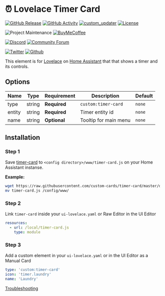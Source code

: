 # ⏰ Lovelace Timer Card

[![GitHub Release][releases-shield]][releases]
[![GitHub Activity][commits-shield]][commits]
[![custom_updater][customupdaterbadge]][customupdater]
[![License][license-shield]](LICENSE.md)

![Project Maintenance][maintenance-shield]
[![BuyMeCoffee][buymecoffeebadge]][buymecoffee]

[![Discord][discord-shield]][discord]
[![Community Forum][forum-shield]][forum]

[![Twitter][twitter]][twitter]
[![Github][github]][github]

This element is for [Lovelace](https://www.home-assistant.io/lovelace) on [Home Assistant](https://www.home-assistant.io/) that that shows a timer and its controls.

<!-- ![example](example.gif) -->

## Options

| Name | Type | Requirement | Description | Default
| ---- | ---- | ------- | ----------- | -------
| type | string | **Required** | `custom:timer-card` | `none`
| entity | string | **Required** | Timer entity id | `none`
| name | string | **Optional** | Tooltip for main menu | `none`

## Installation

### Step 1

Save [timer-card](https://github.com/custom-cards/timer-card/raw/master/dist/timer-card.js) to `<config directory>/www/timer-card.js` on your Home Assistant instanse.

**Example:**

```bash
wget https://raw.githubusercontent.com/custom-cards/timer-card/master/dist/timer-card.js
mv timer-card.js /config/www/
```

### Step 2

Link `timer-card` inside your `ui-lovelace.yaml` or Raw Editor in the UI Editor

```yaml
resources:
  - url: /local/timer-card.js
    type: module
```

### Step 3

Add a custom element in your `ui-lovelace.yaml` or in the UI Editor as a Manual Card

```yaml
type: 'custom:timer-card'
icon: 'timer.laundry'
name: 'Laundry'
```

[Troubleshooting](https://github.com/thomasloven/hass-config/wiki/Lovelace-Plugins)

[buymecoffee]: https://www.buymeacoffee.com/iantrich
[buymecoffeebadge]: https://img.shields.io/badge/buy%20me%20a%20coffee-donate-blue.svg?style=for-the-badge
[commits-shield]: https://img.shields.io/github/commit-activity/y/custom-cards/timer-card.svg?style=for-the-badge
[commits]: https://github.com/custom-cards/timer-card/commits/master
[customupdater]: https://github.com/custom-components/custom_updater
[customupdaterbadge]: https://img.shields.io/badge/custom__updater-true-success.svg?style=for-the-badge
[discord]: https://discord.gg/Qa5fW2R
[discord-shield]: https://img.shields.io/discord/330944238910963714.svg?style=for-the-badge
[forum-shield]: https://img.shields.io/badge/community-forum-brightgreen.svg?style=for-the-badge
[forum]: https://community.home-assistant.io
[license-shield]: https://img.shields.io/github/license/custom-cards/timer-card.svg?style=for-the-badge
[maintenance-shield]: https://img.shields.io/badge/maintainer-Ian%20Richardson%20%40iantrich-blue.svg?style=for-the-badge
[releases-shield]: https://img.shields.io/github/release/custom-cards/timer-card.svg?style=for-the-badge
[releases]: https://github.com/custom-cards/timer-card/releases
[twitter]: https://img.shields.io/twitter/follow/iantrich.svg?style=social
[github]: https://img.shields.io/github/followers/iantrich.svg?style=social
